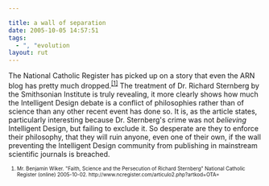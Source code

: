 ```yaml
---

title: a wall of separation
date: 2005-10-05 14:57:51
tags:
  - ", "evolution
layout: rut
---
```


<p>The National Catholic Register has picked up on a story that even the ARN blog has pretty much dropped.<sup><a href="http://www.ncregister.com/articulo2.php?artkod=OTA=">[1]</a></sup> The treatment of Dr. Richard Sternberg by the Smithsonian Institute is truly revealing, it more clearly shows how much the Intelligent Design debate is a conflict of philosophies rather than of science than any other recent event has done so.  It is, as the article states, particularly interesting because Dr. Sternberg's crime was not <em>believing</em> Intelligent Design, but failing to exclude it. So desperate are they to enforce their philosophy, that they will ruin anyone, even one of their own, if the wall preventing the Intelligent Design community from publishing in mainstream scientific journals is breached.</p>  <font size="-2"> <ol> <li> Mr. Benjamin Wiker.  "Faith, Science and the Persecution of Richard Sternberg" National Catholic Register (online) 2005-10-02. http://www.ncregister.com/articulo2.php?artkod=OTA= </li> </ol> </font>


